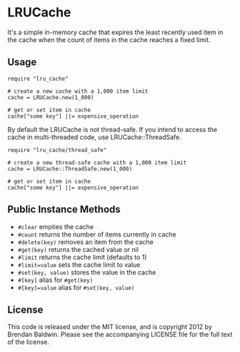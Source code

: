 # LRUCache

It's a simple in-memory cache that expires the least recently used item
in the cache when the count of items in the cache reaches a fixed limit. 

## Usage

    require "lru_cache"

    # create a new cache with a 1,000 item limit
    cache = LRUCache.new(1_000)

    # get or set item in cache
    cache["some key"] ||= expensive_operation

By default the LRUCache is not thread-safe.  If you intend to access the
cache in multi-threaded code, use LRUCache::ThreadSafe.

    require "lru_cache/thread_safe"

    # create a new thread-safe cache with a 1,000 item limit
    cache = LRUCache::ThreadSafe.new(1_000)

    # get or set item in cache
    cache["some key"] ||= expensive_operation

## Public Instance Methods

 * `#clear` empties the cache
 * `#count` returns the number of items currently in cache
 * `#delete(key)` removes an item from the cache
 * `#get(key)` returns the cached value or nil
 * `#limit` returns the cache limit (defaults to 1)
 * `#limit=value` sets the cache limit to value
 * `#set(key, value)` stores the value in the cache
 * `#[key]` alias for `#get(key)`
 * `#[key]=value` alias for `#set(key, value)`

## License

This code is released under the MIT license, and is copyright 2012 by Brendan Baldwin. Please see the accompanying LICENSE file for the full text of the license.